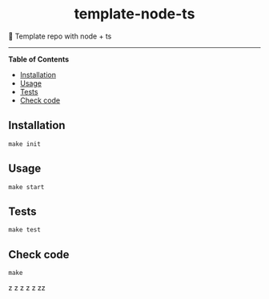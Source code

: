 <div align="center">
    <h1>template-node-ts</h1>
</div>

<p>📓 Template repo with node + ts</p>

---

<!-- START doctoc generated TOC please keep comment here to allow auto update -->
<!-- DON'T EDIT THIS SECTION, INSTEAD RE-RUN doctoc TO UPDATE -->
**Table of Contents**

- [Installation](#installation)
- [Usage](#usage)
- [Tests](#tests)
- [Check code](#check-code)

<!-- END doctoc generated TOC please keep comment here to allow auto update -->

## Installation

```shell script
make init
```


## Usage

```shell script
make start
```

## Tests

```shell script
make test
```

## Check code

```shell script
make
```
z
z
z
z
z
zz

